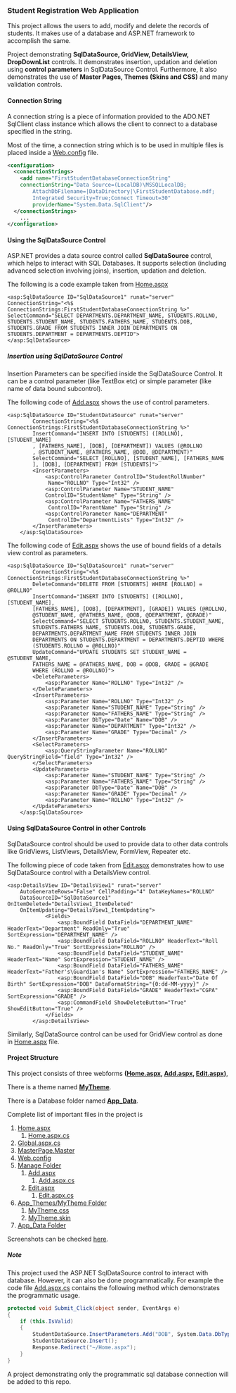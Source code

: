 ### Student Registration Web Application

This project allows the users to add, modify and delete the records of students. It makes use of a database and ASP.NET framework to accomplish the same.

Project demonstrating **SqlDataSource, GridView, DetailsView, DropDownList** controls. It demonstrates insertion, updation and deletion using **control parameters** in SqlDataSource Control. Furthermore, it also demonstrates the use of **Master Pages, Themes (Skins and CSS)** and many validation controls.

#### Connection String

A connection string is a piece of information provided to the ADO.NET SqlClient class instance which allows the client to connect to a database specified in the string.

Most of the time, a connection string which is to be used in multiple files is placed inside a [Web.config](Web.config) file.

```xml
<configuration>
  <connectionStrings>
    <add name="FirstStudentDatabaseConnectionString" 
    connectionString="Data Source=(LocalDB)\MSSQLLocalDB;
        AttachDbFilename=|DataDirectory|\FirstStudentDatabase.mdf;
        Integrated Security=True;Connect Timeout=30" 
        providerName="System.Data.SqlClient"/>
  </connectionStrings>   
    ...
</configuration>
```

#### Using the SqlDataSource Control

ASP.NET provides a data source control called **SqlDataSource** control, which helps to interact with SQL Databases. It supports selection (including advanced selection involving joins), insertion, updation and deletion. 

The following is a code example taken from [Home.aspx](Home.aspx)

```asp.net
<asp:SqlDataSource ID="SqlDataSource1" runat="server" 
ConnectionString="<%$ ConnectionStrings:FirstStudentDatabaseConnectionString %>" 
SelectCommand="SELECT DEPARTMENTS.DEPARTMENT_NAME, STUDENTS.ROLLNO, 
STUDENTS.STUDENT_NAME, STUDENTS.FATHERS_NAME, STUDENTS.DOB, 
STUDENTS.GRADE FROM STUDENTS INNER JOIN DEPARTMENTS ON 
STUDENTS.DEPARTMENT = DEPARTMENTS.DEPTID">
</asp:SqlDataSource>
```


##### Insertion using SqlDataSource Control

Insertion Parameters can be specified inside the SqlDataSource Control. It can be a control parameter (like TextBox etc) or simple parameter (like name of data bound subcontrol).

The following code of [Add.aspx](/FirstStudDb/Manage/Add.aspx) shows the use of control parameters.

```asp.net
<asp:SqlDataSource ID="StudentDataSource" runat="server"
        ConnectionString="<%$ ConnectionStrings:FirstStudentDatabaseConnectionString %>"
        InsertCommand="INSERT INTO [STUDENTS] ([ROLLNO], [STUDENT_NAME]
        , [FATHERS_NAME], [DOB], [DEPARTMENT]) VALUES (@ROLLNO
        , @STUDENT_NAME, @FATHERS_NAME, @DOB, @DEPARTMENT)"
        SelectCommand="SELECT [ROLLNO], [STUDENT_NAME], [FATHERS_NAME
        ], [DOB], [DEPARTMENT] FROM [STUDENTS]">
        <InsertParameters>
            <asp:ControlParameter ControlID="StudentRollNumber"
             Name="ROLLNO" Type="Int32" />
            <asp:ControlParameter Name="STUDENT_NAME" 
            ControlID="StudentName" Type="String" />
            <asp:ControlParameter Name="FATHERS_NAME"
             ControlID="ParentName" Type="String" />
            <asp:ControlParameter Name="DEPARTMENT"
             ControlID="DepartmentLists" Type="Int32" />
        </InsertParameters>
    </asp:SqlDataSource>
```

The following code of [Edit.aspx](/FirstStudDb/Manage/Edit.aspx) shows the use of bound fields of a details view control as parameters.

```asp.net
<asp:SqlDataSource ID="SqlDataSource1" runat="server" 
        ConnectionString="<%$ ConnectionStrings:FirstStudentDatabaseConnectionString %>" 
        DeleteCommand="DELETE FROM [STUDENTS] WHERE [ROLLNO] = @ROLLNO" 
        InsertCommand="INSERT INTO [STUDENTS] ([ROLLNO], [STUDENT_NAME], 
        [FATHERS_NAME], [DOB], [DEPARTMENT], [GRADE]) VALUES (@ROLLNO, 
        @STUDENT_NAME, @FATHERS_NAME, @DOB, @DEPARTMENT, @GRADE)" 
        SelectCommand="SELECT STUDENTS.ROLLNO, STUDENTS.STUDENT_NAME, 
        STUDENTS.FATHERS_NAME, STUDENTS.DOB, STUDENTS.GRADE, 
        DEPARTMENTS.DEPARTMENT_NAME FROM STUDENTS INNER JOIN 
        DEPARTMENTS ON STUDENTS.DEPARTMENT = DEPARTMENTS.DEPTID WHERE 
        (STUDENTS.ROLLNO = @ROLLNO)" 
        UpdateCommand="UPDATE STUDENTS SET STUDENT_NAME = @STUDENT_NAME, 
        FATHERS_NAME = @FATHERS_NAME, DOB = @DOB, GRADE = @GRADE 
        WHERE (ROLLNO = @ROLLNO)">
        <DeleteParameters>
            <asp:Parameter Name="ROLLNO" Type="Int32" />
        </DeleteParameters>
        <InsertParameters>
            <asp:Parameter Name="ROLLNO" Type="Int32" />
            <asp:Parameter Name="STUDENT_NAME" Type="String" />
            <asp:Parameter Name="FATHERS_NAME" Type="String" />
            <asp:Parameter DbType="Date" Name="DOB" />
            <asp:Parameter Name="DEPARTMENT" Type="Int32" />
            <asp:Parameter Name="GRADE" Type="Decimal" />
        </InsertParameters>
        <SelectParameters>
            <asp:QueryStringParameter Name="ROLLNO" QueryStringField="field" Type="Int32" />
        </SelectParameters>
        <UpdateParameters>
            <asp:Parameter Name="STUDENT_NAME" Type="String" />
            <asp:Parameter Name="FATHERS_NAME" Type="String" />
            <asp:Parameter DbType="Date" Name="DOB" />
            <asp:Parameter Name="GRADE" Type="Decimal" />
            <asp:Parameter Name="ROLLNO" Type="Int32" />
        </UpdateParameters>
    </asp:SqlDataSource>
```



#### Using SqlDataSource Control in other Controls

SqlDataSource control should be used to provide data to other data controls like GridViews, ListViews, DetailsView, FormView, Repeater etc.

The following piece of code taken from [Edit.aspx](/FirstStudDb/Manage/Edit.aspx) demonstrates how to use SqlDataSource control with a DetailsView control.

```asp.net
<asp:DetailsView ID="DetailsView1" runat="server" 
    AutoGenerateRows="False" CellPadding="4" DataKeyNames="ROLLNO" 
    DataSourceID="SqlDataSource1" OnItemDeleted="DetailsView1_ItemDeleted" 
    OnItemUpdating="DetailsView1_ItemUpdating">
            <Fields>
                <asp:BoundField DataField="DEPARTMENT_NAME" HeaderText="Department" ReadOnly="True" SortExpression="DEPARTMENT_NAME" />
                <asp:BoundField DataField="ROLLNO" HeaderText="Roll No." ReadOnly="True" SortExpression="ROLLNO" />
                <asp:BoundField DataField="STUDENT_NAME" HeaderText="Name" SortExpression="STUDENT_NAME" />
                <asp:BoundField DataField="FATHERS_NAME" HeaderText="Father's\Guardian's Name" SortExpression="FATHERS_NAME" />
                <asp:BoundField DataField="DOB" HeaderText="Date Of Birth" SortExpression="DOB" DataFormatString="{0:dd-MM-yyyy}" />
                <asp:BoundField DataField="GRADE" HeaderText="CGPA" SortExpression="GRADE" />
                <asp:CommandField ShowDeleteButton="True" ShowEditButton="True" />
            </Fields>
        </asp:DetailsView>
```

Similarly, SqlDataSource control can be used for GridView control as done in [Home.aspx](Home.aspx) file.



#### Project Structure

This project consists of three webforms **([Home.aspx](Home.aspx), [Add.aspx](/FirstStudDb/Manage/Add.aspx), [Edit.aspx](/FirstStudDb/Manage/Edit.aspx))**,

There is a theme named **[MyTheme](/FirstStudDb/App_Themes/MyTheme)**.

There is a Database folder named **[App_Data](/FirstStudDb/App_Data/)**.

Complete list of important files in the project is

1. [Home.aspx](Home.aspx)
   1. [Home.aspx.cs](Home.aspx.cs)
2. [Global.aspx.cs](Global.asax.cs)
3. [MasterPage.Master](MasterPage.Master)
4. [Web.config](Web.config)
5. [Manage Folder](/FirstStudDb/Manage/)
   1. [Add.aspx](/FirstStudDb/Manage/Add.aspx)     
      1. [Add.aspx.cs](/FirstStudDb/Manage/Add.aspx.cs)
   2. [Edit.aspx](/FirstStudDb/Manage/Edit.aspx)
      1. [Edit.aspx.cs](/FirstStudDb/Manage/Edit.aspx.cs)
6. [App_Themes/MyTheme Folder](/FirstStudDb/App_Themes/MyTheme/)
   1. [MyTheme.css](/FirstStudDb/App_Themes/MyTheme/MyTheme.css)
   2. [MyTheme.skin](/FirstStudDb/App_Themes/MyTheme/MyTheme.skin)
7. [App_Data Folder](/FirstStudDb/App_Data/)

Screenshots can be checked [here](/FirstStudDb/Screenshots).

##### Note
This project used the ASP.NET SqlDataSource control to interact with 
database. However, it can also be done programmatically. For example 
the code file [Add.aspx.cs](/FirstStudDb/Manage/Add.aspx.cs) contains the 
following method which demonstrates the programmatic usage.

```csharp
protected void Submit_Click(object sender, EventArgs e)
{
    if (this.IsValid)
    {
        StudentDataSource.InsertParameters.Add("DOB", System.Data.DbType.Date, DateBox.Text);
        StudentDataSource.Insert();
        Response.Redirect("~/Home.aspx");
    }
}
```

A project demonstrating only the programmatic sql database connection will be added to this 
repo.
